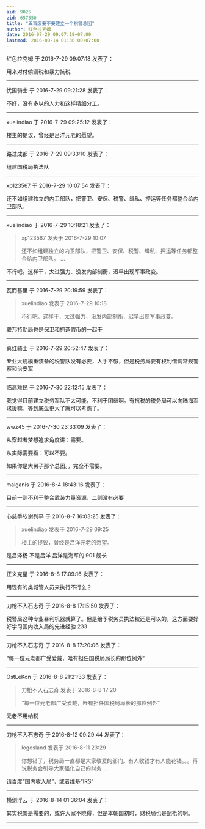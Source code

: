 ```yaml
---
aid: 9025
zid: 657550
title: "五百废要不要建立一个稅警总团"
author: 红色拉克姆
date: 2016-07-29 09:07:18+07:00
lastmod: 2016-08-14 01:36:00+07:00
---
```


红色拉克姆 于 2016-7-29 09:07:18 发表了：

用来对付偷漏税和暴力抗税

---

忧国骑士 于 2016-7-29 09:21:28 发表了：

不好，没有多以的人力和这样精细分工。

---

xuelindiao 于 2016-7-29 09:25:12 发表了：

楼主的提议，曾经是吕洋元老的愿望。

---

路过成都 于 2016-7-29 09:33:10 发表了：

组建国税局执法队

---

xp123567 于 2016-7-29 10:07:54 发表了：

还不如组建独立的内卫部队，把警卫、安保、税警、缉私、押运等任务都整合给内卫部队。

---

xuelindiao 于 2016-7-29 10:18:21 发表了：

> xp123567 发表于 2016-7-29 10:07
>
> 还不如组建独立的内卫部队，把警卫、安保、税警、缉私、押运等任务都整合给内卫部队。 ...

不行吧。这样干，太过强力、没发内部制衡，迟早出现军事政变。

---

瓦而基里 于 2016-7-29 20:19:59 发表了：

> xuelindiao 发表于 2016-7-29 10:18
>
> 不行吧。这样干，太过强力、没发内部制衡，迟早出现军事政变。

联邦特勤局也是保卫和抓造假币的一起干

---

真红骑士 于 2016-7-29 20:52:47 发表了：

专业大规模重装备的税警队没有必要，人手不够，但是税务局要有权利借调常规警察和治安军

---

临高难民 于 2016-7-30 22:12:15 发表了：

我觉得目前建立税务军队不太可能，不利于团结啊。有抗税的税务局可以向陆海军求援嘛。等到底盘更大了就可以考虑了。&nbsp;&nbsp;

---

wwz45 于 2016-7-30 23:33:09 发表了：

从穿越者梦想追求角度讲：需要。

从实际需要看：可以不要。

如果你是大舅子那个总团。，完全不需要。

---

malganis 于 2016-8-4 18:43:16 发表了：

目前一则不利于整合武装力量资源，二则没有必要

---

心慈手软谢列平 于 2016-8-7 16:03:25 发表了：

> xuelindiao 发表于 2016-7-29 09:25
>
> 楼主的提议，曾经是吕洋元老的愿望。

是吕泽杨 不是吕洋 吕洋是海军的 901 舰长

---

正义克星 于 2016-8-8 17:09:16 发表了：

用现有的类城管人员来执行不行么？

---

刀枪不入石志奇 于 2016-8-8 17:15:50 发表了：

税警局这种专业暴利机器就算了。但是给予税务员执法权还是可以的，这方面要好好学习国内收入局的先进经验 233

---

刀枪不入石志奇 于 2016-8-8 17:20:06 发表了：

“每一位元老都广受爱戴，唯有担任国税局局长的那位例外”

---

OstLeKon 于 2016-8-8 21:21:33 发表了：

> 刀枪不入石志奇 发表于 2016-8-8 17:20
>
> “每一位元老都广受爱戴，唯有担任国税局局长的那位例外”

元老不用纳税

---

刀枪不入石志奇 于 2016-8-12 09:29:44 发表了：

> logosland 发表于 2016-8-11 23:29
>
> 你想错了，税务局一直都是大家敬爱的部门。有人收钱才有人能花钱。。。再说税务会引导大家强化自己的财务 ...

请百度“国内收入局”，或者维基“IRS”

---

横剑浮云 于 2016-8-14 01:36:04 发表了：

其实税警是需要的，或许大家不晓得，但是本朝国初时，财税局也是配枪的啊。

---
